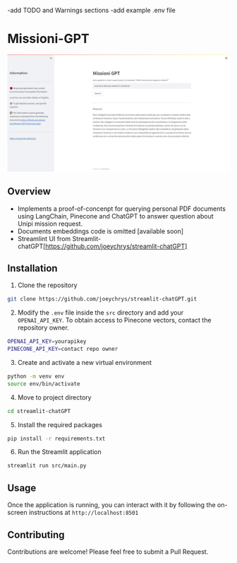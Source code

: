-add TODO and Warnings sections
-add example .env file
# Missioni-GPT
![Application image](https://github.com/simog-dev/Missioni-GPT/blob/main/docs/app_image.jpeg?raw=true)

## Overview
- Implements a proof-of-concenpt for querying personal PDF documents using LangChain, Pinecone and ChatGPT to answer question about Unipi mission request.
- Documents embeddings code is omitted [available soon]
- Streamlint UI from Streamlit-chatGPT[https://github.com/joeychrys/streamlit-chatGPT]

## Installation

1. Clone the repository

```bash
git clone https://github.com/joeychrys/streamlit-chatGPT.git
```

2. Modify the `.env` file inside the `src` directory and add your `OPENAI_API_KEY`. To obtain access to Pinecone vectors, contact the repository owner.

```bash
OPENAI_API_KEY=yourapikey
PINECONE_API_KEY=contact repo owner
```

3. Create and activate a new virtual environment

```bash
python -m venv env
source env/bin/activate
```
4. Move to project directory

```bash
cd streamlit-chatGPT
```

5. Install the required packages

```bash
pip install -r requirements.txt
```

6. Run the Streamlit application

```bash
streamlit run src/main.py
```

## Usage

Once the application is running, you can interact with it by following the on-screen instructions at `http://localhost:8501`

## Contributing

Contributions are welcome! Please feel free to submit a Pull Request.
